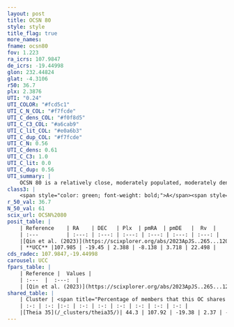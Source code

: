 ```yaml
---
layout: post
title: OCSN 80
style: style
title_flag: true
more_names: 
fname: ocsn80
fov: 1.223
ra_icrs: 107.9847
de_icrs: -19.44998
glon: 232.44824
glat: -4.3106
r50: 36.7
plx: 2.3876
UTI: "0.24"
UTI_COLOR: "#fcd5c1"
UTI_C_N_COL: "#f7fcde"
UTI_C_dens_COL: "#f0f8d5"
UTI_C_C3_COL: "#a6cab9"
UTI_C_lit_COL: "#e0a6b3"
UTI_C_dup_COL: "#f7fcde"
UTI_C_N: 0.56
UTI_C_dens: 0.61
UTI_C_C3: 1.0
UTI_C_lit: 0.0
UTI_C_dup: 0.56
UTI_summary: |
    OCSN 80 is a relatively close, moderately populated, moderately dense object of very high C3 quality. It was recently reported in the literature.<br><br>This is likely a unique object, which shares a moderate percentage of members with at least one previously reported entry.
class3: |
    <span style="color: green; font-weight: bold;">A</span><span style="color: green; font-weight: bold;">A</span>
r_50_val: 36.7
N_50_val: 61
scix_url: OCSN%2080
posit_table: |
    | Reference    | RA    | DEC   | Plx  | pmRA  | pmDE   |  Rv  |
    | :---         | :---: | :---: | :---: | :---: | :---: | :---: |
    |[Qin et al. (2023)](https://scixplorer.org/abs/2023ApJS..265...12Q) | 107.96 | -19.3 | 2.44 | -8.23 | 3.76 | 24.52 |
    | **UCC** |107.985 | -19.45 | 2.388 | -8.138 | 3.718 | 22.498 | 
cds_radec: 107.9847,-19.44998
carousel: UCC
fpars_table: |
    | Reference |  Values |
    | :---  |  :---:  |
    | [Qin et al. (2023)](https://scixplorer.org/abs/2023ApJS..265...12Q) | `E(B-V)=0.13, m-M=8.38, logt=7.5` |
shared_table: |
    | Cluster | <span title="Percentage of members that this OC shares with the ones listed">%</span>   | RA   | DEC   | Plx   | pmRA  | pmDE  | Rv | UTI |
    | :-: | :-: |:-: | :-: | :-: | :-: | :-: | :-: | :-: |
    |[Theia 35](/_clusters/theia35/)| 44.3 | 107.92 | -19.38 | 2.37 | -8.0 | 3.71 | 24.94 |0.43 |
---
```


